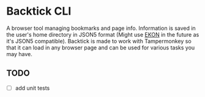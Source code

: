 # Backtick CLI

A browser tool managing bookmarks and page info. Information is saved in the user's home directory in JSON5 format (Might use [EKON](https://github.com/ekon-org/ekon) in the future as it's JSON5 compatible). Backtick is made to work with Tampermonkey so that it can load in any browser page and can be used for various tasks you may have.

## TODO

- [ ] add unit tests
